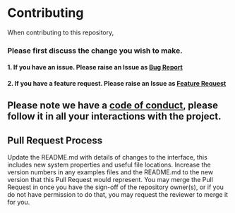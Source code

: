 # Contributing

When contributing to this repository,

### Please first discuss the change you wish to make.

#### 1. If you have an issue. Please raise an Issue as [Bug Report](.github/ISSUE_TEMPLATE/bug_report.md)

#### 2. If you have a feature request. Please raise an Issue as [Feature Request](.github/ISSUE_TEMPLATE/feature_request.md)

## Please note we have a [code of conduct](CODE_OF_CONDUCT.md), please follow it in all your interactions with the project.

## Pull Request Process

Update the README.md with details of changes to the interface, this includes new system properties and useful file
locations. Increase the version numbers in any examples files and the README.md to the new version that this Pull
Request would represent. You may merge the Pull Request in once you have the sign-off of the repository owner(s), or if
you do not have permission to do that, you may request the reviewer to merge it for you.
